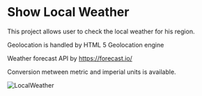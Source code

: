# Show Local Weather
This project allows user to check the local weather for his region.

Geolocation is handled by HTML 5 Geolocation engine

Weather forecast API by https://forecast.io/

Conversion metween metric and imperial units is available.

![LocalWeather](http://i.imgur.com/4Qpwfr9.png)
